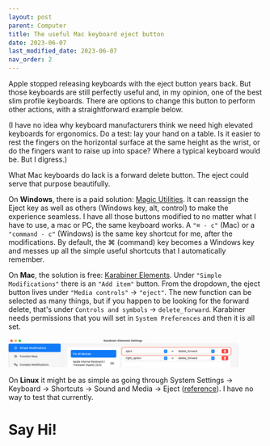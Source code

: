```yaml
---
layout: post
parent: Computer
title: The useful Mac keyboard eject button
date: 2023-06-07
last_modified_date: 2023-06-07
nav_order: 2
---
```


Apple stopped releasing keyboards with the eject button years back. But those keyboards are still perfectly useful and, in my opinion, one of the best slim profile keyboards. There are options to change this button to perform other actions, with a straightforward example below.

(I have no idea why keyboard manufacturers think we need high elevated keyboards for ergonomics. Do a test: lay your hand on a table. Is it easier to rest the fingers on the horizontal surface at the same height as the wrist, or do the fingers want to raise up into space? Where a typical keyboard would be. But I digress.)

What Mac keyboards do lack is a forward delete button. The eject could serve that purpose beautifully.

On **Windows**, there is a paid solution: [Magic Utilities](https://magicutilities.net). It can reassign the Eject key as well as others (Windows key, alt, control) to make the experience seamless. I have all those buttons modified to no matter what I have to use, a mac or PC, the same keyboard works. A `"⌘ - c"` (Mac) or a `"command - c"` (Windows) is the same key shortcut for me, after the modifications. By default, the ⌘ (command) key becomes a Windows key and messes up all the simple useful shortcuts that I automatically remember.

On **Mac**, the solution is free: [Karabiner Elements](https://karabiner-elements.pqrs.org). Under `"Simple Modifications"` there is an `"Add item"` button. From the dropdown, the eject button lives under `"Media controls"` → `"eject"`. The new function can be selected as many things, but if you happen to be looking for the forward delete, that's under `Controls and symbols` → `delete_forward`. Karabiner needs permissions that you will set in `System Preferences` and then it is all set.

<img class="centered" width="90%;" src="/assets/images/karabiner1.png" />

On **Linux** it might be as simple as going through System Settings → Keyboard → Shortcuts → Sound and Media → Eject ([reference](https://www.it3.be/2020/10/08/apple-magic-kbd-eject-key/)). I have no way to test that currently.

# Say Hi!

<span class="nocomment">
  <script src="https://nocomment.fiatjaf.com/embed.js" id="nocomment" data-owner="npub1vy40z9dxr943vkz6xp54elflf7hxcly46q2qwcpvzfy47qq3syxqqchgk3" data-custom-base="note1slh5y4tm7q8am7kqtyltrtu4qlcdj4jy84qlt4zq936epq9tyddq5nd6la"></script>
</span>
